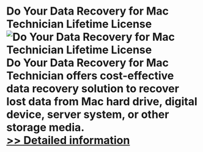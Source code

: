 # Do Your Data Recovery for Mac Technician Lifetime License<br />![Do Your Data Recovery for Mac Technician Lifetime License](https://mycommerce.akamaized.net/api/pimages/P300915282/BIG/300915282.PNG)<br />Do Your Data Recovery for Mac Technician offers cost-effective data recovery solution to recover lost data from Mac hard drive, digital device, server system, or other storage media.<br />[>> Detailed information](https://secure.shareit.com/shareit/product.html?productid=300915282&affiliateid=200057808)